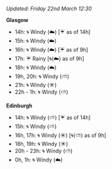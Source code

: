 *Updated: Friday 22nd March 12:30*

**Glasgow**

* 14h: :cyclone: Windy (:cloud:) [:umbrella: as of 14h]
* 15h: :cyclone: Windy (:cloud:)
* 16h: :cyclone: Windy (:cloud:) [:umbrella: as of 9h]
* 17h: :umbrella: Rainy [:cyclone:(:cloud:) as of 9h]
* 18h: :cyclone: Windy (:cloud:)
* 19h, 20h: :cyclone: Windy (:partly_sunny:)
* 21h: :cyclone: Windy (:sunny:)
* 22h - 1h: :cyclone: Windy (:partly_sunny:)

**Edinburgh**

* 14h: :cyclone: Windy (:partly_sunny:) [:umbrella: as of 14h]
* 15h: :cyclone: Windy (:partly_sunny:)
* 16h, 17h: :cyclone: Windy (:sunny:) [:cyclone:(:partly_sunny:) as of 9h]
* 18h, 19h: :cyclone: Windy (:sunny:)
* 20h - 23h: :cyclone: Windy (:partly_sunny:)
* 0h, 1h: :cyclone: Windy (:cloud:)
